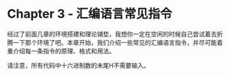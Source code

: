 # Chapter 3 - 汇编语言常见指令

经过了前面几章的环境搭建和理论铺垫，我想你一定在空闲的时候自己尝试着去折腾一下那个环境了吧。本章开始，我们介绍一些常见的汇编语言指令，并尽可能着重介绍每一条指令的原理、格式和用法。	

请注意，所有代码中十六进制数的末尾H不需要输入。